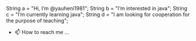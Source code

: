 String a = "Hi, I’m @yauheni1981";
String b = "I’m interested in java";
String c = "I’m currently learning java";
String d = "I am looking for cooperation for the purpose of teaching";
- 📫 How to reach me ...

<!---
yauheni1981/yauheni1981 is a ✨ special ✨ repository because its `README.md` (this file) appears on your GitHub profile.
You can click the Preview link to take a look at your changes.
--->
